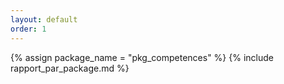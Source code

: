 ```yaml
---
layout: default
order: 1
---
```


{% assign package_name = "pkg_competences" %}
{% include rapport_par_package.md %}